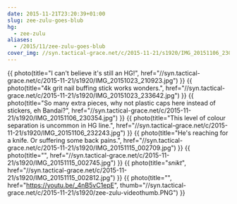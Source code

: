 ```yaml
---
date: 2015-11-21T23:20:39+01:00
slug: zee-zulu-goes-blub
hg:
  - zee-zulu
aliases:
  - /2015/11/zee-zulu-goes-blub
cover_img: //syn.tactical-grace.net/c/2015-11-21/s1920/IMG_20151106_230354.jpg
---
```

{{ photo(title="I can't believe it's still an HG!", href="//syn.tactical-grace.net/c/2015-11-21/s1920/IMG_20151023_210923.jpg") }}
{{ photo(title="4k grit nail buffing stick works wonders.", href="//syn.tactical-grace.net/c/2015-11-21/s1920/IMG_20151023_233642.jpg") }}
{{ photo(title="So many extra pieces, why not plastic caps here instead of stickers, eh Bandai?", href="//syn.tactical-grace.net/c/2015-11-21/s1920/IMG_20151106_230354.jpg") }}
{{ photo(title="This level of colour separation is uncommon in HG line.", href="//syn.tactical-grace.net/c/2015-11-21/s1920/IMG_20151106_232243.jpg") }}
{{ photo(title="He's reaching for a knife. Or suffering some back pains.", href="//syn.tactical-grace.net/c/2015-11-21/s1920/IMG_20151115_002709.jpg") }}
{{ photo(title="", href="//syn.tactical-grace.net/c/2015-11-21/s1920/IMG_20151115_002745.jpg") }}
{{ photo(title="*snikt*", href="//syn.tactical-grace.net/c/2015-11-21/s1920/IMG_20151115_002812.jpg") }}
{{ photo(title="", href="https://youtu.be/_4nB5vC1epE", thumb="//syn.tactical-grace.net/c/2015-11-21/s1920/zee-zulu-videothumb.PNG") }}
